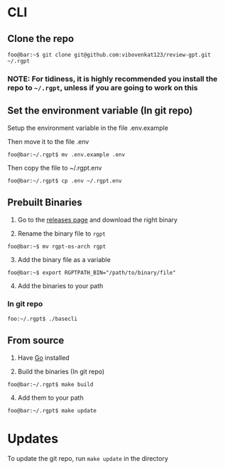 # CLI

## Clone the repo
```console
foo@bar:~$ git clone git@github.com:vibovenkat123/review-gpt.git ~/.rgpt
```
### NOTE: For tidiness, it is highly recommended you install the repo to `~/.rgpt`, unless if you are going to work on this

## Set the environment variable (In git repo)

Setup the environment variable in the file .env.example

Then move it to the file .env 

```console
foo@bar:~/.rgpt$ mv .env.example .env
```

Then copy the file to ~/.rgpt.env

```console
foo@bar:~/.rgpt$ cp .env ~/.rgpt.env
```

## Prebuilt Binaries

1. Go to the [releases page](https://github.com/vibovenkat123/review-gpt/releases) and download the right binary

2. Rename the binary file to `rgpt`

```console
foo@bar:~$ mv rgpt-os-arch rgpt
```

3. Add the binary file as a variable

```console
foo@bar:~$ export RGPTPATH_BIN="/path/to/binary/file"
```

4. Add the binaries to your path 

### In git repo

```console
foo:~/.rgpt$ ./basecli
```

## From source

1. Have [Go](https://go.dev) installed

3. Build the binaries  (In git repo)

```console
foo@bar:~/.rgpt$ make build
```

4. Add them to your path
```console
foo@bar:~/.rgpt$ make update
```

# Updates

To update the git repo, run `make update` in the directory
